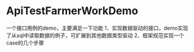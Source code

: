# ApiTestFarmerWorkDemo


一个接口用例的demo，主要满足一下功能
1、实现数据驱动的接口，demo实现了从sql中读取数据的例子，可扩展到其他数据类型驱动
2、框架规范实现一个case的几个步骤

